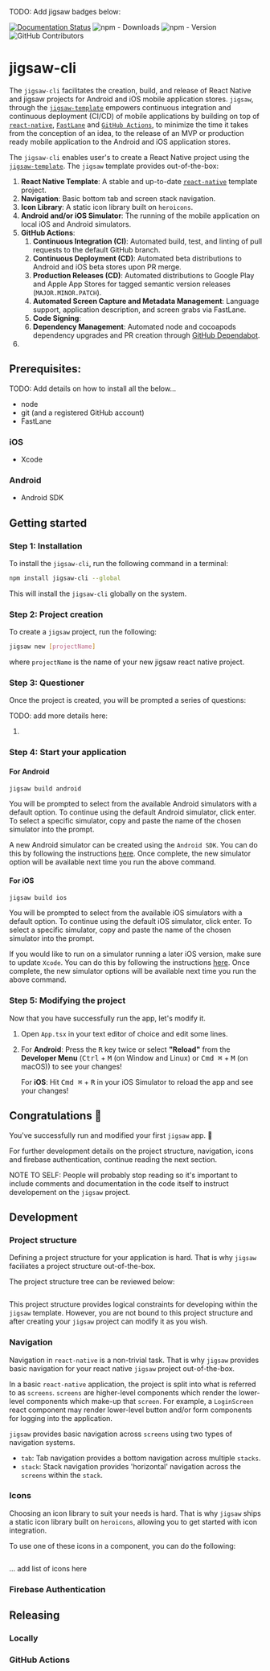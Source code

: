 
TODO: Add jigsaw badges below:

[![Documentation Status](https://readthedocs.org/projects/pprunty-shapeshifter/badge/?version=latest)](https://pprunty-shapeshifter.readthedocs.io/en/latest/?badge=latest)
![npm - Downloads](https://img.shields.io/npm/dw/react-native)
![npm - Version](https://img.shields.io/npm/v/react-native)
![GitHub Contributors](https://img.shields.io/github/contributors/jigsaw-innovations/jigsaw-cli/jigsaw.svg)

# jigsaw-cli 

The `jigsaw-cli` facilitates the creation, build, and release of React Native and jigsaw projects for Android and iOS 
mobile application stores. `jigsaw`, through the [`jigsaw-template`]() empowers continuous integration and continuous 
deployment (CI/CD) of mobile applications by building on top of [`react-native`](), [`FastLane`]() and [`GitHub Actions`](), to minimize the time
it takes from the conception of an idea, to the release of an MVP or production ready mobile application to the Android
and iOS application stores.

The `jigsaw-cli` enables user's to create a React Native project using the [`jigsaw-template`](). The `jigsaw` template 
provides out-of-the-box:

1. **React Native Template**: A stable and up-to-date [`react-native`]() template project.
2. **Navigation**: Basic bottom tab and screen stack navigation.
3. **Icon Library**: A static icon library built on `heroicons`.
4. **Android and/or iOS Simulator**: The running of the mobile application on local iOS and Android simulators.
5. **GitHub Actions**:
   1. **Continuous Integration (CI)**: Automated build, test, and linting of pull requests to the default GitHub branch.
   2. **Continuous Deployment (CD)**: Automated beta distributions to Android and iOS beta stores upon PR merge.
   3. **Production Releases (CD)**: Automated distributions to Google Play and Apple App Stores for tagged semantic version releases (`MAJOR.MINOR.PATCH`).
   4. **Automated Screen Capture and Metadata Management**: Language support, application description, and screen grabs via FastLane. 
   5. **Code Signing**:
   6. **Dependency Management**: Automated node and cocoapods dependency upgrades and PR creation through [GitHub Dependabot]().
6. 


## Prerequisites:

TODO: Add details on how to install all the below...

* node
* git (and a registered GitHub account)
* FastLane

### iOS

* Xcode

### Android

* Android SDK


## Getting started

### Step 1: Installation

To install the `jigsaw-cli`, run the following command in a terminal:

```bash
npm install jigsaw-cli --global
```

This will install the `jigsaw-cli` globally on the system. 

### Step 2: Project creation

To create a `jigsaw` project, run the following:

```bash
jigsaw new [projectName]
```

where `projectName` is the name of your new jigsaw react native project.

### Step 3: Questioner

Once the project is created, you will be prompted a series of questions:

TODO: add more details here:

1. 

### Step 4: Start your application

#### For Android

```bash
jigsaw build android
```

You will be prompted to select from the available Android simulators with a default option. To continue using the
default Android simulator, click enter. To select a specific simulator, copy and paste the name of the chosen simulator
into the prompt.

A new Android simulator can be created using the `Android SDK`. You can do this by following the instructions [here]().
Once complete, the new simulator option will be available next time you run the above command.

#### For iOS

```bash
jigsaw build ios
```

You will be prompted to select from the available iOS simulators with a default option. To continue using the
default iOS simulator, click enter. To select a specific simulator, copy and paste the name of the chosen simulator into
the prompt.

If you would like to run on a simulator running a later iOS version, make sure to update `Xcode`. You can do this by following the instructions
[here](). Once complete, the new simulator options will be available next time you run the above command.

### Step 5: Modifying the project

Now that you have successfully run the app, let's modify it.

1. Open `App.tsx` in your text editor of choice and edit some lines.
2. For **Android**: Press the <kbd>R</kbd> key twice or select **"Reload"** from the **Developer Menu** (<kbd>Ctrl</kbd> + <kbd>M</kbd> (on Window and Linux) or <kbd>Cmd ⌘</kbd> + <kbd>M</kbd> (on macOS)) to see your changes!

   For **iOS**: Hit <kbd>Cmd ⌘</kbd> + <kbd>R</kbd> in your iOS Simulator to reload the app and see your changes!

## Congratulations 🎉

You've successfully run and modified your first `jigsaw` app. 🥳

For further development details on the project structure, navigation, icons and firebase authentication,
continue reading the next section.

NOTE TO SELF: People will probably stop reading so it's important to include comments and
documentation in the code itself to instruct developement on the `jigsaw` project.

## Development

### Project structure

Defining a project structure for your application is hard. That is why `jigsaw` faciliates a project structure 
out-of-the-box.

The project structure tree can be reviewed below:

```bash

```

This project structure provides logical constraints for developing within the
`jigsaw` template. However, you are not bound to this project structure and after 
creating your `jigsaw` project can modify it as you wish.


### Navigation

Navigation in `react-native` is a non-trivial task. That is why `jigsaw` provides basic navigation for your
react native `jigsaw` project out-of-the-box. 

In a basic `react-native` application, the project is split into what is referred to as `screens`. `screens` are
higher-level components which render the lower-level components which make-up that `screen`. For example, a
`LoginScreen` react component may render lower-level button and/or form components for logging into the application.

`jigsaw` provides basic navigation across `screens` using two types of navigation systems.

* `tab`: Tab navigation provides a bottom navigation across multiple `stacks`.
* `stack`: Stack navigation provides 'horizontal' navigation across the `screens` within the `stack`.

### Icons

Choosing an icon library to suit your needs is hard. That is why `jigsaw` ships a static icon library built on 
`heroicons`, allowing you to get started with icon integration.

To use one of these icons in a component, you can do the following:

```javascript

```

...
add list of icons here

### Firebase Authentication

## Releasing

### Locally

### GitHub Actions
